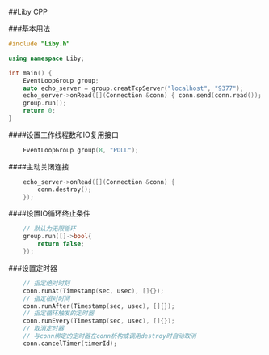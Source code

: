 ##Liby CPP

###基本用法

```c++
#include "Liby.h"

using namespace Liby;

int main() {
    EventLoopGroup group;
    auto echo_server = group.creatTcpServer("localhost", "9377");
    echo_server->onRead([](Connection &conn) { conn.send(conn.read()); });
    group.run();
    return 0;
}
```

####设置工作线程数和IO复用接口
```c++
    EventLoopGroup group(8, "POLL");
```

####主动关闭连接
```c++
    echo_server->onRead([](Connection &conn) {
        conn.destroy();
    });
```

####设置IO循环终止条件
```c++
    // 默认为无限循环
    group.run([]->bool{
        return false;
    });
```
###设置定时器
```c++
    // 指定绝对时刻
    conn.runAt(Timestamp(sec, usec), []{});
    // 指定相对时间
    conn.runAfter(Timestamp(sec, usec), []{});
    // 指定循环触发的定时器
    conn.runEvery(Timestamp(sec, usec), []{});
    // 取消定时器
    // 与conn绑定的定时器在conn析构或调用destroy时自动取消
    conn.cancelTimer(timerId);
```
